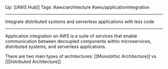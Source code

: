 Up: [[AWS Hub]] 
Tags: #aws/architecture #aws/applicationintegration

_____
Integrate distributed systems and serverless applications with less code
____
Application integration on AWS is a suite of services that enable communication between decoupled components within microservices, distributed systems, and serverless applications.

There are two main types of architectures: [[Monolothic Architecture]] vs.
[[Distributed Architecture]]
